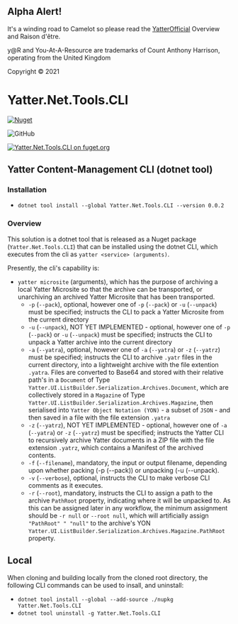 ## Alpha Alert!

It's a winding road to Camelot so please read the [YatterOfficial](https://github.com/yatterofficial) Overview and Raison d'être.

y@R and You-At-A-Resource are trademarks of Count Anthony Harrison, operating from the United Kingdom

Copyright © 2021

# Yatter.Net.Tools.CLI

<a href="https://www.nuget.org/packages/Yatter.Net.Tools.CLI/" target="_blank" rel="noreferrer noopener"><img alt="Nuget" src="https://img.shields.io/nuget/v/Yatter.Net.Tools.CLI?color=blue&style=for-the-badge"></a>

![GitHub](https://img.shields.io/github/license/yatterofficial/Yatter.Net.Tools.CLI?style=for-the-badge)

[![Yatter.Net.Tools.CLI on fuget.org](https://www.fuget.org/packages/Yatter.Net.Tools.CLI/badge.svg)](https://www.fuget.org/packages/Yatter.Net.Tools.CLI)

## Yatter Content-Management CLI (dotnet tool)

### Installation

- ```dotnet tool install --global Yatter.Net.Tools.CLI --version 0.0.2```

### Overview

This solution is a dotnet tool that is released as a Nuget package (```Yatter.Net.Tools.CLI```) that can be installed using the dotnet CLI, which executes from the cli as ```yatter <service> (arguments)```.

Presently, the cli's capability is:

- ```yatter microsite``` (arguments), which has the purpose of archiving a local Yatter Microsite so that the archive can be transported, or unarchiving an  archived Yatter Microsite that has been transported.
  - ```-p``` (```--pack```), optional, however one of ```-p``` (```--pack```) or ```-u``` (```--unpack```) must be specified; instructs the CLI to pack a Yatter Microsite from the current directory
  - ```-u``` (```--unpack```), NOT YET IMPLEMENTED - optional, however one of ```-p``` (```--pack```) or ```-u``` (```--unpack```) must be specified; instructs the CLI to unpack a Yatter archive into the current directory
  - ```-a``` (```--yatra```), optional, however one of ```-a``` (```--yatra```) or ```-z``` (```--yatrz```) must be specified; instructs the CLI to archive ```.yatr``` files in the current directory, into a lightweight archive with the file extention ```.yatra```. Files are converted to Base64 and stored with their relative path's in a ```Document``` of Type ```Yatter.UI.ListBuilder.Serialization.Archives.Document```, which are collectively stored in a ```Magazine``` of Type ```Yatter.UI.ListBuilder.Serialization.Archives.Magazine```, then serialised into ```Yatter Object Notation (YON)``` - a subset of ```JSON``` - and then saved in a file with the file extension ```.yatra```
  - ```-z``` (```--yatrz```), NOT YET IMPLEMENTED - optional, however one of ```-a``` (```--yatra```) or ```-z``` (```--yatrz```) must be specified; instructs the Yatter CLI to recursively archive Yatter documents in a ZIP file with the file extension ```.yatrz```, which contains a Manifest of the archived contents.
  - ```-f``` (```--filename```), mandatory, the input or output filename, depending upon whether packing (-p (--pack)) or unpacking (-u (--unpack).
  - ```-v``` (```--verbose```), optional, instructs the CLI to make verbose CLI comments as it executes.
  - ```-r``` (```--root```), mandatory, instructs the CLI to assign a path to the archive ```PathRoot``` property, indicating where it will be unpacked to. As this can be assigned later in any workflow, the minimum assignment should be ```-r null``` or ```--root null```, which will artificially assign ```"PathRoot" " "null"``` to the archive's YON ```Yatter.UI.ListBuilder.Serialization.Archives.Magazine.PathRoot``` property.

## Local

When cloning and building locally from the cloned root directory, the following CLI commands can be used to insall, and uninstall:

- ```dotnet tool install --global --add-source ./nupkg Yatter.Net.Tools.CLI```
- ```dotnet tool uninstall -g Yatter.Net.Tools.CLI```




